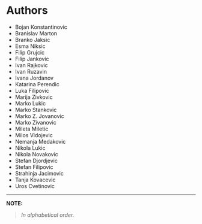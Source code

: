 # Authors

- Bojan Konstantinovic
- Branislav Marton
- Branko Jaksic
- Esma Niksic
- Filip Grujcic
- Filip Jankovic
- Ivan Rajkovic
- Ivan Ruzavin
- Ivana Jordanov
- Katarina Perendic
- Luka Filipovic
- Marija Zivkovic
- Marko Lukic
- Marko Stankovic
- Marko Z. Jovanovic
- Marko Zivanovic
- Mileta Miletic
- Milos Vidojevic
- Nemanja Medakovic
- Nikola Lukic
- Nikola Novakovic
- Stefan Djordjevic
- Stefan Filipovic
- Strahinja Jacimovic
- Tanja Kovacevic
- Uros Cvetinovic

---

**NOTE:**
> *In alphabetical order.*
